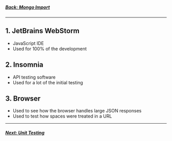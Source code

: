 
##### [Back: Mongo Import](2-MongoImport.md)

<hr>

## 1. JetBrains WebStorm
- JavaScript IDE
- Used for 100% of the development

## 2. Insomnia
- API testing software
- Used for a lot of the initial testing

## 3. Browser
- Used to see how the browser handles large JSON responses
- Used to test how spaces were treated in a URL

<hr>

##### [Next: Unit Testing](4-UnitTesting.md)

